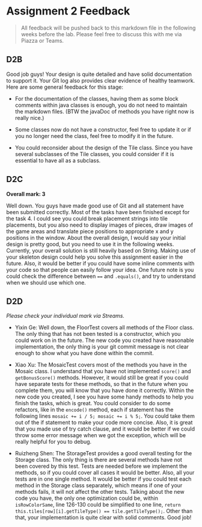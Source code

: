 # Assignment 2 Feedback

> All feedback will be pushed back to this markdown file in the following weeks before the lab.
> Please feel free to discuss this with me via Piazza or Teams.

## D2B

Good job guys! Your design is quite detailed and have solid documentation to support it. Your Git log also provides
clear evidence of healthy teamwork. Here are some general feedback for this stage:

- For the documentation of the classes, having them as some block comments within java classes is enough, you do not
  need to maintain the markdown files. (BTW the javaDoc of methods you have right now is really nice.)

- Some classes now do not have a constructor, feel free to update it or if you no longer need the class, feel free to
  modify it in the future.

- You could reconsider about the design of the Tile class. Since you have several subclasses of the Tile classes, you
  could consider if it is essential to have all as a subclass.

## D2C

**Overall mark: 3**

Well down. You guys have made good use of Git and all statement have been submitted correctly. Most of the tasks have
been finished except for the task 4. I could see you could break placement strings into tile placements, but you also
need to display images of pieces, draw images of the game areas and translate piece positions to appropriate x and y
positions in the window. About the overall design, I would say your initial design is pretty good, but you need to use
it in the following weeks. Currently, your overall solution is still heavily based on String. Making use of your
skeleton design could help you solve this assignment easier in the future. Also, it would be better if you could have
some inline comments with your code so that people can easily follow your idea. One future note is you could check the
difference between `==` and `.equals()`, and try to understand when we should use which one.

## D2D

_Please check your individual mark via Streams._

- Yixin Ge: Well down, the FloorTest covers all methods of the Floor class. The only thing that has not been tested is a
  constructor, which you could work on in the future. The new code you created have reasonable implementation, the only
  thing is your git commit message is not clear enough to show what you have done within the commit.

- Xiao Xu: The MosaicTest covers most of the methods you have in the Mosaic class. I understand that you have not
  implemented `score()` and `getBonusScore()` methods. However, it would still be great if you could have separate tests
  for these methods, so that in the future when you complete them, you will know that you have done it correctly. Within
  the new code you created, I see you have some handy methods to help you finish the tasks, which is great. You could
  consider to do some refactors, like in the `encode()` method, each if statement has the following lines
  `mosaic += i / 5; mosaic += i % 5;`. You could take them out of the if statement to make your code more concise. Also,
  it is great that you made use of try catch clause, and it would be better if we could throw some error message when we
  got the exception, which will be really helpful for you to debug.

- Ruizheng Shen: The StorageTest provides a good overall testing for the Storage class. The only thing is there are
  several methods have not been covered by this test. Tests are needed before we implement the methods, so if you could
  cover all cases it would be better. Also, all your tests are in one single method. It would be better if you could
  test each method in the Storage class separately, which means if one of your methods fails, it will not affect the
  other tests. Talking about the new code you have, the only one optimization could be, within `isRowColorSame`, line
  126-130 could be simplified to one line, `return this.tiles[row][i].getTileType() == tile.getTileType();`. Other than
  that, your implementation is quite clear with solid comments. Good job! 